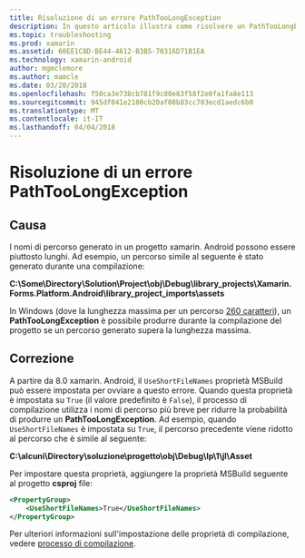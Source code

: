 ```yaml
---
title: Risoluzione di un errore PathTooLongException
description: In questo articolo illustra come risolvere un PathTooLongException che possono verificarsi durante la compilazione di un'app.
ms.topic: troubleshooting
ms.prod: xamarin
ms.assetid: 60EE1C8D-BE44-4612-B3B5-70316D71B1EA
ms.technology: xamarin-android
author: mgmclemore
ms.author: mamcle
ms.date: 03/20/2018
ms.openlocfilehash: f50ca3e738cb781f9c80e83f58f2e0fa1fa8e113
ms.sourcegitcommit: 945df041e2180cb20af08b83cc703ecd1aedc6b0
ms.translationtype: MT
ms.contentlocale: it-IT
ms.lasthandoff: 04/04/2018
---
```

# <a name="how-do-i-resolve-a-pathtoolongexception-error"></a>Risoluzione di un errore PathTooLongException

## <a name="cause"></a>Causa

I nomi di percorso generato in un progetto xamarin. Android possono essere piuttosto lunghi.
Ad esempio, un percorso simile al seguente è stato generato durante una compilazione:

**C:\\Some\\Directory\\Solution\\Project\\obj\\Debug\\__library_projects__\\Xamarin.Forms.Platform.Android\\library_project_imports\\assets**

In Windows (dove la lunghezza massima per un percorso [260 caratteri](https://msdn.microsoft.com/library/windows/desktop/aa365247.aspx)), un **PathTooLongException** è possibile produrre durante la compilazione del progetto se un percorso generato supera la lunghezza massima. 

## <a name="fix"></a>Correzione

A partire da 8.0 xamarin. Android, il `UseShortFileNames` proprietà MSBuild può essere impostata per ovviare a questo errore. Quando questa proprietà è impostata su `True` (il valore predefinito è `False`), il processo di compilazione utilizza i nomi di percorso più breve per ridurre la probabilità di produrre un **PathTooLongException**.
Ad esempio, quando `UseShortFileNames` è impostata su `True`, il percorso precedente viene ridotto al percorso che è simile al seguente:

**C:\\alcuni\\Directory\\soluzione\\progetto\\obj\\Debug\\lp\\1\\jl\\Asset**

Per impostare questa proprietà, aggiungere la proprietà MSBuild seguente al progetto **csproj** file:

```xml
<PropertyGroup>
    <UseShortFileNames>True</UseShortFileNames>
</PropertyGroup>
```

Per ulteriori informazioni sull'impostazione delle proprietà di compilazione, vedere [processo di compilazione](~/android/deploy-test/building-apps/build-process.md).
